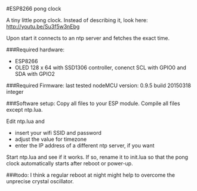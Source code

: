 #ESP8266 pong clock

A tiny little pong clock. Instead of describing it, look here: http://youtu.be/Su3f5w3nEbg

Upon start it connects to an ntp server and fetches the exact time. 

###Required hardware:
- ESP8266
- OLED 128 x 64 with SSD1306 controller, conenct SCL with GPIO0 and SDA with GPIO2

###Required Firmware:
last tested nodeMCU version: 0.9.5 build 20150318 integer

###Software setup:
Copy all files to your ESP module. Compile all files except ntp.lua. 

Edit ntp.lua and
- insert your wifi SSID and password
- adjust the value for timezone
- enter the IP address of a different ntp server, if you want

Start ntp.lua and see if it works. If so, rename it to init.lua so that the pong clock automatically starts after reboot or power-up.

###todo:
I think a regular reboot at night might help to overcome the unprecise crystal oscillator.
